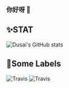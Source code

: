 ### 你好呀 👋

<!--
**MY0723/MY0723** is a ✨ _special_ ✨ repository because its `README.md` (this file) appears on your GitHub profile.

Here are some ideas to get you started:

- 🔭 I’m currently working on ...
- 🌱 I’m currently learning ...
- 👯 I’m looking to collaborate on ...
- 🤔 I’m looking for help with ...
- 💬 Ask me about ...
- 📫 How to reach me: ...
- 😄 Pronouns: ...
- ⚡ Fun fact: ...
-->
✨STAT
--------------------------------------------------------------------------------------
![Dusai's GitHub stats](https://github-readme-stats.vercel.app/api?username=MY0723&theme=onedark&show_icons=true)


💬Some Labels
--------------------------------------------------------------------------------------
![Travis](https://img.shields.io/badge/goby--poc-go-green)
![Travis](https://img.shields.io/badge/ofx-python-blue)
